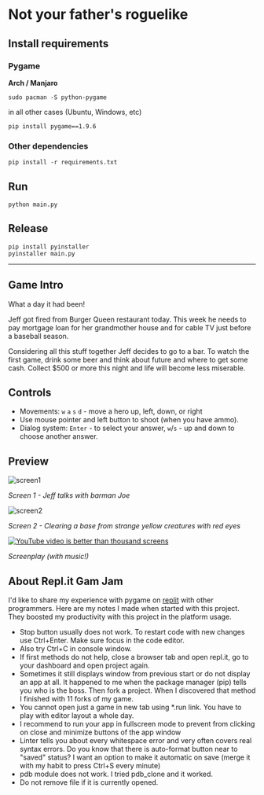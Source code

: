 # Not your father's roguelike

## Install requirements

### Pygame

**Arch / Manjaro**

```
sudo pacman -S python-pygame
```

in all other cases (Ubuntu, Windows, etc)
```
pip install pygame==1.9.6
```

### Other dependencies

```
pip install -r requirements.txt
```

## Run

```
python main.py
```

## Release

```
pip install pyinstaller
pyinstaller main.py
```

---

## Game Intro

What a day it had been!

Jeff got fired from Burger Queen restaurant today.
This week he needs to pay mortgage loan for her grandmother house and for cable TV just before a baseball season.

Considering all this stuff together Jeff decides to go to a bar.
To watch the first game, drink some beer and think about future and where to get some cash.
Collect $500 or more this night and life will become less miserable.

## Controls

* Movements: `w` `a` `s` `d` - move a hero up, left, down, or right
* Use mouse pointer and left button to shoot (when you have ammo).
* Dialog system: `Enter` - to select your answer, `w`/`s` - up and down to choose another answer.

## Preview

![screen1](https://storage.googleapis.com/replit/images/1555560839579_d796ad540bdb72f9e5c95849ee6c2aa8.pn)

*Screen 1 - Jeff talks with barman Joe*

![screen2](https://storage.googleapis.com/replit/images/1555560839888_fe9969e4ad98ab91f1e49d33ed248827.pn)

*Screen 2 - Clearing a base from strange yellow creatures with red eyes*

[![YouTube video is better than thousand screens](http://img.youtube.com/vi/VqfjrGS7Ukw/0.jpg)](https://www.youtube.com/watch?v=VqfjrGS7Ukw)

*Screenplay (with music!)*


## About Repl.it Gam Jam

I'd like to share my experience with pygame on [replit](https://repl.it/@stakanmartini/test-roguelike-11)
with other programmers. Here are my notes I made when started with this project.
They boosted my productivity with this project in the platform usage.

* Stop button usually does not work. To restart code with new changes use Ctrl+Enter. Make sure focus in the code editor.
* Also try Ctrl+C in console window.
* If first methods do not help, close a browser tab and open repl.it, go to your dashboard and open project again.
* Sometimes it still displays window from previous start or do not display an app at all.
  It happened to me when the package manager (pip) tells you who is the boss. Then fork a project.
  When I discovered that method I finished with 11 forks of my game.
* You cannot open just a game in new tab using *.run link. You have to play with editor layout a whole day.
* I recommend to run your app in fullscreen mode to prevent from clicking on close and minimize buttons of the app window
* Linter tells you about every whitespace error and very often covers real syntax errors.
  Do you know that there is auto-format button near to "saved" status?
  I want an option to make it automatic on save (merge it with my habit to press Ctrl+S every minute)
* pdb module does not work. I tried pdb_clone and it worked.
* Do not remove file if it is currently opened.
